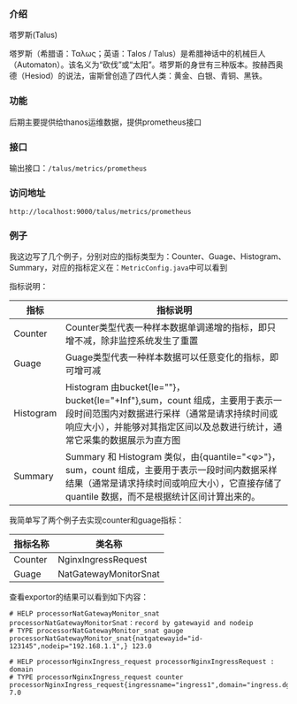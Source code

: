 ### 介绍

塔罗斯(Talus)

塔罗斯（希腊语：Ταλως；英语：Talos / Talus）是希腊神话中的机械巨人（Automaton）。该名义为“砍伐”或“太阳”。塔罗斯的身世有三种版本。按赫西奥德（Hesiod）的说法，宙斯曾创造了四代人类：黄金、白银、青铜、黑铁。

### 功能

后期主要提供给thanos运维数据，提供prometheus接口

### 接口

输出接口：`/talus/metrics/prometheus`


### 访问地址

```shell script
http://localhost:9000/talus/metrics/prometheus
```


### 例子

我这边写了几个例子，分别对应的指标类型为：Counter、Guage、Histogram、Summary，对应的指标定义在：`MetricConfig.java`中可以看到

指标说明：

|指标|指标说明|
|----|----
|Counter|Counter类型代表一种样本数据单调递增的指标，即只增不减，除非监控系统发生了重置
|Guage|Guage类型代表一种样本数据可以任意变化的指标，即可增可减
|Histogram|Histogram 由bucket{le=""}，bucket{le="+Inf"},sum，count 组成，主要用于表示一段时间范围内对数据进行采样（通常是请求持续时间或响应大小），并能够对其指定区间以及总数进行统计，通常它采集的数据展示为直方图
|Summary|Summary 和 Histogram 类似，由{quantile="<φ>"}，sum，count 组成，主要用于表示一段时间内数据采样结果（通常是请求持续时间或响应大小），它直接存储了 quantile 数据，而不是根据统计区间计算出来的。


我简单写了两个例子去实现counter和guage指标：

|指标名称|类名称|
|----|----
|Counter|NginxIngressRequest|
|Guage|NatGatewayMonitorSnat|

查看exportor的结果可以看到如下内容：

```shell script
# HELP processorNatGatewayMonitor_snat processorNatGatewayMonitorSnat：record by gatewayid and nodeip
# TYPE processorNatGatewayMonitor_snat gauge
processorNatGatewayMonitor_snat{natgatewayid="id-123145",nodeip="192.168.1.1",} 123.0
```

```shell script
# HELP processorNginxIngress_request processorNginxIngressRequest : domain
# TYPE processorNginxIngress_request counter
processorNginxIngress_request{ingressname="ingress1",domain="ingress.dgsfor.com",} 7.0
```